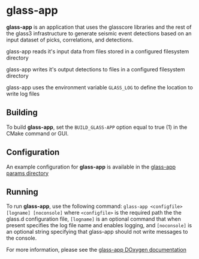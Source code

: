 # glass-app

**glass-app** is an application that uses the glasscore libraries and the rest
of the glass3 infrastructure to generate seismic event detections based on
an input dataset of picks, correlations, and detections.

glass-app reads it's input data from files stored in a configured filesystem
directory

glass-app writes it's output detections to files in a configured filesystem
directory

glass-app uses the environment variable `GLASS_LOG` to define the
location to write log files

## Building

To build **glass-app**, set the `BUILD_GLASS-APP` option equal
to true (1) in the CMake command or GUI.

## Configuration

An example configuration for **glass-app** is available in the [glass-app params directory](https://github.com/usgs/neic-glass3/tree/master/glass-app/params)

## Running

To run **glass-app**, use the following command: `glass-app <configfile> [logname] [noconsole]` where `<configfile>` is the required path the the glass.d configuration file, `[logname]` is an optional command that when present specifies the log file name and enables logging, and `[noconsole]` is an optional string specifying that glass-app should not write messages to the console.

For more information, please see the [glass-app DOxygen documentation](https://usgs.github.io/neic-glass3/glass-app/html/glass-app_8cpp.html)
